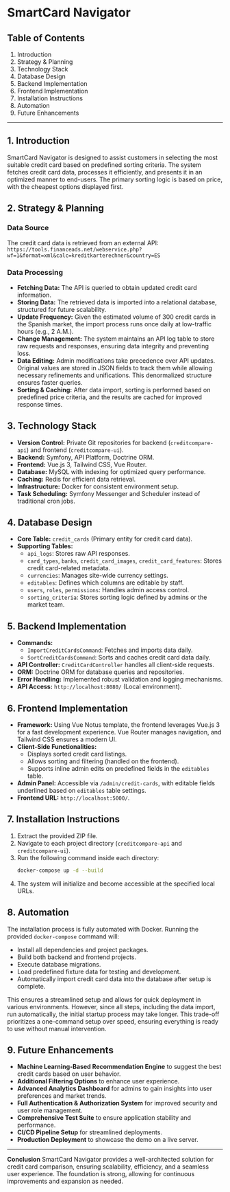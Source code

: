# SmartCard Navigator

## Table of Contents
1. Introduction
2. Strategy & Planning
3. Technology Stack
4. Database Design
5. Backend Implementation
6. Frontend Implementation
7. Installation Instructions
8. Automation
9. Future Enhancements

---

## 1. Introduction
SmartCard Navigator is designed to assist customers in selecting the most suitable credit card based on predefined sorting criteria. The system fetches credit card data, processes it efficiently, and presents it in an optimized manner to end-users. The primary sorting logic is based on price, with the cheapest options displayed first.

## 2. Strategy & Planning
### Data Source
The credit card data is retrieved from an external API:
`https://tools.financeads.net/webservice.php?wf=1&format=xml&calc=kreditkarterechner&country=ES`

### Data Processing
- **Fetching Data:** The API is queried to obtain updated credit card information.
- **Storing Data:** The retrieved data is imported into a relational database, structured for future scalability.
- **Update Frequency:** Given the estimated volume of 300 credit cards in the Spanish market, the import process runs once daily at low-traffic hours (e.g., 2 A.M.).
- **Change Management:** The system maintains an API log table to store raw requests and responses, ensuring data integrity and preventing loss.
- **Data Editing:** Admin modifications take precedence over API updates. Original values are stored in JSON fields to track them while allowing necessary refinements and unifications. This denormalized structure ensures faster queries.
- **Sorting & Caching:** After data import, sorting is performed based on predefined price criteria, and the results are cached for improved response times.

## 3. Technology Stack
- **Version Control:** Private Git repositories for backend (`creditcompare-api`) and frontend (`creditcompare-ui`).
- **Backend:** Symfony, API Platform, Doctrine ORM.
- **Frontend:** Vue.js 3, Tailwind CSS, Vue Router.
- **Database:** MySQL with indexing for optimized query performance.
- **Caching:** Redis for efficient data retrieval.
- **Infrastructure:** Docker for consistent environment setup.
- **Task Scheduling:** Symfony Messenger and Scheduler instead of traditional cron jobs.

## 4. Database Design
- **Core Table:** `credit_cards` (Primary entity for credit card data).
- **Supporting Tables:**
  - `api_logs`: Stores raw API responses.
  - `card_types`, `banks`, `credit_card_images`, `credit_card_features`: Stores credit card-related metadata.
  - `currencies`: Manages site-wide currency settings.
  - `editables`: Defines which columns are editable by staff.
  - `users`, `roles`, `permissions`: Handles admin access control.
  - `sorting_criteria`: Stores sorting logic defined by admins or the market team.

## 5. Backend Implementation
- **Commands:**
  - `ImportCreditCardsCommand`: Fetches and imports data daily.
  - `SortCreditCardsCommand`: Sorts and caches credit card data daily.
- **API Controller:** `CreditCardController` handles all client-side requests.
- **ORM:** Doctrine ORM for database queries and repositories.
- **Error Handling:** Implemented robust validation and logging mechanisms.
- **API Access:** `http://localhost:8080/` (Local environment).

## 6. Frontend Implementation
- **Framework:** Using Vue Notus template, the frontend leverages Vue.js 3 for a fast development experience. Vue Router manages navigation, and Tailwind CSS ensures a modern UI.
- **Client-Side Functionalities:**
  - Displays sorted credit card listings.
  - Allows sorting and filtering (handled on the frontend).
  - Supports inline admin edits on predefined fields in the `editables` table.
- **Admin Panel:** Accessible via `/admin/credit-cards`, with editable fields underlined based on `editables` table settings.
- **Frontend URL:** `http://localhost:5000/`.

## 7. Installation Instructions
1. Extract the provided ZIP file.
2. Navigate to each project directory (`creditcompare-api` and `creditcompare-ui`).
3. Run the following command inside each directory:
   ```sh
   docker-compose up -d --build
   ```
4. The system will initialize and become accessible at the specified local URLs.

## 8. Automation
The installation process is fully automated with Docker. Running the provided `docker-compose` command will:
- Install all dependencies and project packages.
- Build both backend and frontend projects.
- Execute database migrations.
- Load predefined fixture data for testing and development.
- Automatically import credit card data into the database after setup is complete.

This ensures a streamlined setup and allows for quick deployment in various environments. However, since all steps, including the data import, run automatically, the initial startup process may take longer. This trade-off prioritizes a one-command setup over speed, ensuring everything is ready to use without manual intervention.
## 9. Future Enhancements
- **Machine Learning-Based Recommendation Engine** to suggest the best credit cards based on user behavior.
- **Additional Filtering Options** to enhance user experience.
- **Advanced Analytics Dashboard** for admins to gain insights into user preferences and market trends.
- **Full Authentication & Authorization System** for improved security and user role management.
- **Comprehensive Test Suite** to ensure application stability and performance.
- **CI/CD Pipeline Setup** for streamlined deployments.
- **Production Deployment** to showcase the demo on a live server.

---
**Conclusion**
SmartCard Navigator provides a well-architected solution for credit card comparison, ensuring scalability, efficiency, and a seamless user experience. The foundation is strong, allowing for continuous improvements and expansion as needed.

